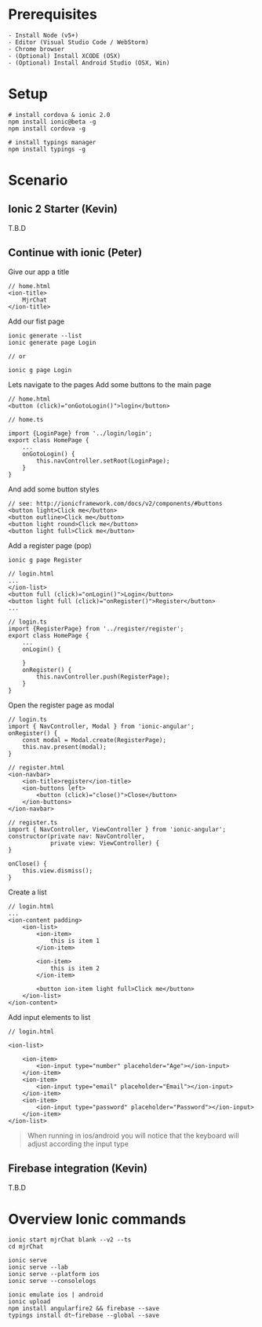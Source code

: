 # Prerequisites

    - Install Node (v5+)
    - Editor (Visual Studio Code / WebStorm)
    - Chrome browser
    - (Optional) Install XCODE (OSX)
    - (Optional) Install Android Studio (OSX, Win)

# Setup

    # install cordova & ionic 2.0
    npm install ionic@beta -g
    npm install cordova -g

    # install typings manager
    npm install typings -g

# Scenario

## Ionic 2 Starter (Kevin)

T.B.D

## Continue with ionic (Peter)

Give our app a title

```
// home.html
<ion-title>
    MjrChat
</ion-title>
```

Add our fist page

```
ionic generate --list
ionic generate page Login

// or

ionic g page Login
```

Lets navigate to the pages
Add some buttons to the main page

```
// home.html
<button (click)="onGotoLogin()">login</button>

// home.ts

import {LoginPage} from '../login/login';
export class HomePage {
    ...
    onGotoLogin() {
        this.navController.setRoot(LoginPage);
    }
}
```

And add some button styles

    // see: http://ionicframework.com/docs/v2/components/#buttons
    <button light>Click me</button>
    <button outline>Click me</button>
    <button light round>Click me</button>
    <button light full>Click me</button>

Add a register page (pop)

```
ionic g page Register

// login.html
...
</ion-list>
<button full (click)="onLogin()">Login</button>
<button light full (click)="onRegister()">Register</button>
...

// login.ts
import {RegisterPage} from '../register/register';
export class HomePage {
    ...
    onLogin() {

    }
    onRegister() {
        this.navController.push(RegisterPage);
    }
}

```

Open the register page as modal

```
// login.ts
import { NavController, Modal } from 'ionic-angular';
onRegister() {
    const modal = Modal.create(RegisterPage);
    this.nav.present(modal);
}

// register.html
<ion-navbar>
    <ion-title>register</ion-title>
    <ion-buttons left>
        <button (click)="close()">Close</button>
    </ion-buttons>
</ion-navbar>

// register.ts
import { NavController, ViewController } from 'ionic-angular';
constructor(private nav: NavController,
            private view: ViewController) {
}

onClose() {
    this.view.dismiss();
}
```

Create a list

```
// login.html
...
<ion-content padding>
    <ion-list>
        <ion-item>
            this is item 1
        </ion-item>

        <ion-item>
            this is item 2
        </ion-item>

        <button ion-item light full>Click me</button>
    </ion-list>
</ion-content>
```

Add input elements to list

```
// login.html

<ion-list>

    <ion-item>
        <ion-input type="number" placeholder="Age"></ion-input>
    </ion-item>
    <ion-item>
        <ion-input type="email" placeholder="Email"></ion-input>
    </ion-item>
    <ion-item>
        <ion-input type="password" placeholder="Password"></ion-input>
    </ion-item>
</ion-list>
```

> When running in ios/android you will notice that the keyboard will adjust
> according the input type

## Firebase integration (Kevin)

T.B.D

# Overview Ionic commands

    ionic start mjrChat blank --v2 --ts
    cd mjrChat

    ionic serve
    ionic serve --lab
    ionic serve --platform ios
    ionic serve --consolelogs

    ionic emulate ios | android
    ionic upload
    npm install angularfire2 && firebase --save
    typings install dt~firebase --global --save
